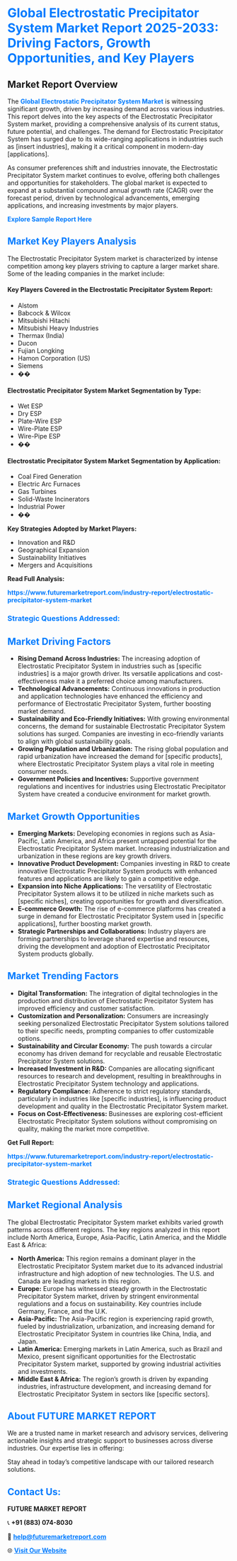 <h1 style="color: #007BFF;">Global Electrostatic Precipitator System Market Report 2025-2033: Driving Factors, Growth Opportunities, and Key Players</h1>

<section id="overview">
<h2>Market Report Overview</h2>
<p>The <a href="https://www.futuremarketreport.com/industry-report/electrostatic-precipitator-system-market" style="color: #007BFF; text-decoration: none;"><strong>Global Electrostatic Precipitator System Market</strong></a> is witnessing significant growth, driven by increasing demand across various industries. This report delves into the key aspects of the Electrostatic Precipitator System market, providing a comprehensive analysis of its current status, future potential, and challenges. The demand for Electrostatic Precipitator System has surged due to its wide-ranging applications in industries such as [insert industries], making it a critical component in modern-day [applications].</p>
<p>As consumer preferences shift and industries innovate, the Electrostatic Precipitator System market continues to evolve, offering both challenges and opportunities for stakeholders. The global market is expected to expand at a substantial compound annual growth rate (CAGR) over the forecast period, driven by technological advancements, emerging applications, and increasing investments by major players.</p>
</section>

<section id="overview">
<p><a href="https://www.futuremarketreport.com/request-sample/reportId=108319" style="color: #007BFF; text-decoration: none;"><strong>Explore Sample Report Here</strong></a></p>
</section>

<section id="key-players">
<h2 style="color: #007BFF;">Market Key Players Analysis</h2>
<p>The Electrostatic Precipitator System market is characterized by intense competition among key players striving to capture a larger market share. Some of the leading companies in the market include:</p>
<h4>Key Players Covered in the Electrostatic Precipitator System Report:</h4>
<ul><li>Alstom</li><li>Babcock &amp; Wilcox</li><li>Mitsubishi Hitachi</li><li>Mitsubishi Heavy Industries</li><li>Thermax (India)</li><li>Ducon</li><li>Fujian Longking</li><li>Hamon Corporation (US)</li><li>Siemens</li><li>��</li></ul>
<h4>Electrostatic Precipitator System Market Segmentation by Type:</h4>
<ul><li>Wet ESP</li><li>Dry ESP</li><li>Plate-Wire ESP</li><li>Wire-Plate ESP</li><li>Wire-Pipe ESP</li><li>��</li></ul>

<h4>Electrostatic Precipitator System Market Segmentation by Application:</h4>
<ul><li>Coal Fired Generation</li><li>Electric Arc Furnaces</li><li>Gas Turbines</li><li>Solid-Waste Incinerators</li><li>Industrial Power</li><li>��</li></ul>
<p><strong>Key Strategies Adopted by Market Players:</strong></p>
<ul>
<li>Innovation and R&D</li>
<li>Geographical Expansion</li>
<li>Sustainability Initiatives</li>
<li>Mergers and Acquisitions</li>
</ul>
</section>

<section>
<p><strong>Read Full Analysis: </strong></p><a href="https://www.futuremarketreport.com/industry-report/electrostatic-precipitator-system-market" style="color: #007BFF; text-decoration: none;"><strong>https://www.futuremarketreport.com/industry-report/electrostatic-precipitator-system-market</strong></a>
<h3 style="color: #007BFF;">Strategic Questions Addressed:</h3>
</section>

<section id="driving-factors">
<h2 style="color: #007BFF;">Market Driving Factors</h2>
<ul>
<li><strong>Rising Demand Across Industries:</strong> The increasing adoption of Electrostatic Precipitator System in industries such as [specific industries] is a major growth driver. Its versatile applications and cost-effectiveness make it a preferred choice among manufacturers.</li>
<li><strong>Technological Advancements:</strong> Continuous innovations in production and application technologies have enhanced the efficiency and performance of Electrostatic Precipitator System, further boosting market demand.</li>
<li><strong>Sustainability and Eco-Friendly Initiatives:</strong> With growing environmental concerns, the demand for sustainable Electrostatic Precipitator System solutions has surged. Companies are investing in eco-friendly variants to align with global sustainability goals.</li>
<li><strong>Growing Population and Urbanization:</strong> The rising global population and rapid urbanization have increased the demand for [specific products], where Electrostatic Precipitator System plays a vital role in meeting consumer needs.</li>
<li><strong>Government Policies and Incentives:</strong> Supportive government regulations and incentives for industries using Electrostatic Precipitator System have created a conducive environment for market growth.</li>
</ul>
</section>

<section id="growth-opportunities">
<h2 style="color: #007BFF;">Market Growth Opportunities</h2>
<ul>
<li><strong>Emerging Markets:</strong> Developing economies in regions such as Asia-Pacific, Latin America, and Africa present untapped potential for the Electrostatic Precipitator System market. Increasing industrialization and urbanization in these regions are key growth drivers.</li>
<li><strong>Innovative Product Development:</strong> Companies investing in R&D to create innovative Electrostatic Precipitator System products with enhanced features and applications are likely to gain a competitive edge.</li>
<li><strong>Expansion into Niche Applications:</strong> The versatility of Electrostatic Precipitator System allows it to be utilized in niche markets such as [specific niches], creating opportunities for growth and diversification.</li>
<li><strong>E-commerce Growth:</strong> The rise of e-commerce platforms has created a surge in demand for Electrostatic Precipitator System used in [specific applications], further boosting market growth.</li>
<li><strong>Strategic Partnerships and Collaborations:</strong> Industry players are forming partnerships to leverage shared expertise and resources, driving the development and adoption of Electrostatic Precipitator System products globally.</li>
</ul>
</section>

<section id="trending-factors">
<h2 style="color: #007BFF;">Market Trending Factors</h2>
<ul>
<li><strong>Digital Transformation:</strong> The integration of digital technologies in the production and distribution of Electrostatic Precipitator System has improved efficiency and customer satisfaction.</li>
<li><strong>Customization and Personalization:</strong> Consumers are increasingly seeking personalized Electrostatic Precipitator System solutions tailored to their specific needs, prompting companies to offer customizable options.</li>
<li><strong>Sustainability and Circular Economy:</strong> The push towards a circular economy has driven demand for recyclable and reusable Electrostatic Precipitator System solutions.</li>
<li><strong>Increased Investment in R&D:</strong> Companies are allocating significant resources to research and development, resulting in breakthroughs in Electrostatic Precipitator System technology and applications.</li>
<li><strong>Regulatory Compliance:</strong> Adherence to strict regulatory standards, particularly in industries like [specific industries], is influencing product development and quality in the Electrostatic Precipitator System market.</li>
<li><strong>Focus on Cost-Effectiveness:</strong> Businesses are exploring cost-efficient Electrostatic Precipitator System solutions without compromising on quality, making the market more competitive.</li>
</ul>
</section>

<section>
<p><strong>Get Full Report: </strong></p><a href="https://www.futuremarketreport.com/industry-report/electrostatic-precipitator-system-market" style="color: #007BFF; text-decoration: none;"><strong>https://www.futuremarketreport.com/industry-report/electrostatic-precipitator-system-market</strong></a>
<h3 style="color: #007BFF;">Strategic Questions Addressed:</h3>
</section>


<section id="regional-analysis">
<h2 style="color: #007BFF;">Market Regional Analysis</h2>
<p>The global Electrostatic Precipitator System market exhibits varied growth patterns across different regions. The key regions analyzed in this report include North America, Europe, Asia-Pacific, Latin America, and the Middle East & Africa:</p>
<ul>
<li><strong>North America:</strong> This region remains a dominant player in the Electrostatic Precipitator System market due to its advanced industrial infrastructure and high adoption of new technologies. The U.S. and Canada are leading markets in this region.</li>
<li><strong>Europe:</strong> Europe has witnessed steady growth in the Electrostatic Precipitator System market, driven by stringent environmental regulations and a focus on sustainability. Key countries include Germany, France, and the U.K.</li>
<li><strong>Asia-Pacific:</strong> The Asia-Pacific region is experiencing rapid growth, fueled by industrialization, urbanization, and increasing demand for Electrostatic Precipitator System in countries like China, India, and Japan.</li>
<li><strong>Latin America:</strong> Emerging markets in Latin America, such as Brazil and Mexico, present significant opportunities for the Electrostatic Precipitator System market, supported by growing industrial activities and investments.</li>
<li><strong>Middle East & Africa:</strong> The region’s growth is driven by expanding industries, infrastructure development, and increasing demand for Electrostatic Precipitator System in sectors like [specific sectors].</li>
</ul>
</section>

<footer>
<h2 style="color: #007BFF;">About FUTURE MARKET REPORT</h2>
<p>We are a trusted name in market research and advisory services, delivering actionable insights and strategic support to businesses across diverse industries. Our expertise lies in offering:</p>

<p>Stay ahead in today’s competitive landscape with our tailored research solutions.</p>

<h2 style="color: #007BFF;">Contact Us:</h2>
<p><strong>FUTURE MARKET REPORT</strong></p>
<p>📞 <strong>+91 (883) 074-8030</strong></p>
<p>📧 <strong><a href="mailto:help@futuremarketreport.com" style="color: #007BFF;">help@futuremarketreport.com</a></strong></p>
<p>🌐 <strong><a href="https://www.futuremarketreport.com/" style="color: #007BFF;">Visit Our Website</a></strong></p>
</footer>